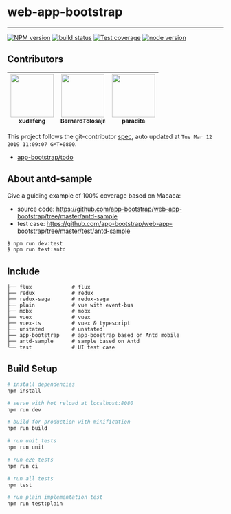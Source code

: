 # web-app-bootstrap

---

[![NPM version][npm-image]][npm-url]
[![build status][travis-image]][travis-url]
[![Test coverage][coveralls-image]][coveralls-url]
[![node version][node-image]][node-url]

[npm-image]: http://img.shields.io/npm/v/web-app-bootstrap.svg
[npm-url]: http://npmjs.org/package/web-app-bootstrap
[travis-image]: https://img.shields.io/travis/app-bootstrap/web-app-bootstrap.svg
[travis-url]: https://travis-ci.org/app-bootstrap/web-app-bootstrap
[coveralls-image]: https://img.shields.io/coveralls/app-bootstrap/web-app-bootstrap.svg
[coveralls-url]: https://coveralls.io/r/app-bootstrap/web-app-bootstrap?branch=master
[node-image]: https://img.shields.io/badge/node.js-%3E=8-green.svg
[node-url]: http://nodejs.org/download/

<!-- GITCONTRIBUTOR_START -->

## Contributors

|[<img src="https://avatars1.githubusercontent.com/u/1011681?v=4" width="100px;"/><br/><sub><b>xudafeng</b></sub>](https://github.com/xudafeng)<br/>|[<img src="https://avatars3.githubusercontent.com/u/3807955?v=4" width="100px;"/><br/><sub><b>BernardTolosajr</b></sub>](https://github.com/BernardTolosajr)<br/>|[<img src="https://avatars3.githubusercontent.com/u/1209810?v=4" width="100px;"/><br/><sub><b>paradite</b></sub>](https://github.com/paradite)<br/>|
| :---: | :---: | :---: |


This project follows the git-contributor [spec](https://github.com/xudafeng/git-contributor), auto updated at `Tue Mar 12 2019 11:09:07 GMT+0800`.

<!-- GITCONTRIBUTOR_END -->

- [app-bootstrap/todo](//github.com/app-bootstrap/todo)

## About antd-sample

Give a guiding example of 100% coverage based on Macaca:

- source code: https://github.com/app-bootstrap/web-app-bootstrap/tree/master/antd-sample
- test case: https://github.com/app-bootstrap/web-app-bootstrap/tree/master/test/antd-sample

```bash
$ npm run dev:test
$ npm run test:antd
```

## Include

```
├── flux             # flux
├── redux            # redux
├── redux-saga       # redux-saga
├── plain            # vue with event-bus
├── mobx             # mobx
├── vuex             # vuex
├── vuex-ts          # vuex & typescript
├── unstated         # unstated
├── app-bootstrap    # app-boostrap based on Antd mobile
├── antd-sample      # sample based on Antd
└── test             # UI test case
```

## Build Setup

```bash
# install dependencies
npm install

# serve with hot reload at localhost:8080
npm run dev

# build for production with minification
npm run build

# run unit tests
npm run unit

# run e2e tests
npm run ci

# run all tests
npm test

# run plain implementation test
npm run test:plain
```

